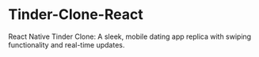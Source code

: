 # Tinder-Clone-React
React Native Tinder Clone: A sleek, mobile dating app replica with swiping functionality and real-time updates.
